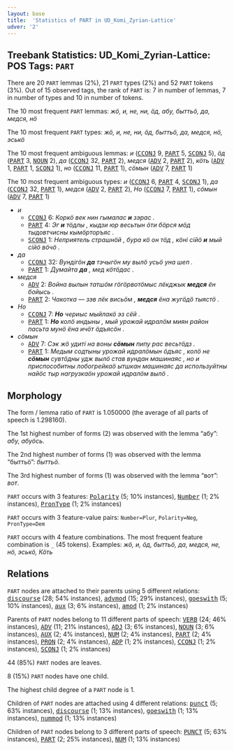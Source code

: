 ```yaml
---
layout: base
title:  'Statistics of PART in UD_Komi_Zyrian-Lattice'
udver: '2'
---
```


## Treebank Statistics: UD_Komi_Zyrian-Lattice: POS Tags: `PART`

There are 20 `PART` lemmas (2%), 21 `PART` types (2%) and 52 `PART` tokens (3%).
Out of 15 observed tags, the rank of `PART` is: 7 in number of lemmas, 7 in number of types and 10 in number of tokens.

The 10 most frequent `PART` lemmas: <em>жӧ, и, не, ни, ӧд, абу, быттьӧ, да, медся, нӧ</em>

The 10 most frequent `PART` types:  <em>жӧ, и, не, ни, ӧд, быттьӧ, да, медся, нӧ, эськӧ</em>

The 10 most frequent ambiguous lemmas: <em>и</em> (<tt><a href="kpv_lattice-pos-CCONJ.html">CCONJ</a></tt> 9, <tt><a href="kpv_lattice-pos-PART.html">PART</a></tt> 5, <tt><a href="kpv_lattice-pos-SCONJ.html">SCONJ</a></tt> 5), <em>ӧд</em> (<tt><a href="kpv_lattice-pos-PART.html">PART</a></tt> 3, <tt><a href="kpv_lattice-pos-NOUN.html">NOUN</a></tt> 2), <em>да</em> (<tt><a href="kpv_lattice-pos-CCONJ.html">CCONJ</a></tt> 32, <tt><a href="kpv_lattice-pos-PART.html">PART</a></tt> 2), <em>медся</em> (<tt><a href="kpv_lattice-pos-ADV.html">ADV</a></tt> 2, <tt><a href="kpv_lattice-pos-PART.html">PART</a></tt> 2), <em>кӧть</em> (<tt><a href="kpv_lattice-pos-ADV.html">ADV</a></tt> 1, <tt><a href="kpv_lattice-pos-PART.html">PART</a></tt> 1, <tt><a href="kpv_lattice-pos-SCONJ.html">SCONJ</a></tt> 1), <em>но</em> (<tt><a href="kpv_lattice-pos-CCONJ.html">CCONJ</a></tt> 11, <tt><a href="kpv_lattice-pos-PART.html">PART</a></tt> 1), <em>сӧмын</em> (<tt><a href="kpv_lattice-pos-ADV.html">ADV</a></tt> 7, <tt><a href="kpv_lattice-pos-PART.html">PART</a></tt> 1)

The 10 most frequent ambiguous types:  <em>и</em> (<tt><a href="kpv_lattice-pos-CCONJ.html">CCONJ</a></tt> 6, <tt><a href="kpv_lattice-pos-PART.html">PART</a></tt> 4, <tt><a href="kpv_lattice-pos-SCONJ.html">SCONJ</a></tt> 1), <em>да</em> (<tt><a href="kpv_lattice-pos-CCONJ.html">CCONJ</a></tt> 32, <tt><a href="kpv_lattice-pos-PART.html">PART</a></tt> 1), <em>медся</em> (<tt><a href="kpv_lattice-pos-ADV.html">ADV</a></tt> 2, <tt><a href="kpv_lattice-pos-PART.html">PART</a></tt> 2), <em>Но</em> (<tt><a href="kpv_lattice-pos-CCONJ.html">CCONJ</a></tt> 7, <tt><a href="kpv_lattice-pos-PART.html">PART</a></tt> 1), <em>сӧмын</em> (<tt><a href="kpv_lattice-pos-ADV.html">ADV</a></tt> 7, <tt><a href="kpv_lattice-pos-PART.html">PART</a></tt> 1)


* <em>и</em>
  * <tt><a href="kpv_lattice-pos-CCONJ.html">CCONJ</a></tt> 6: <em>Коркӧ век нин гымалас <b>и</b> зэрас .</em>
  * <tt><a href="kpv_lattice-pos-PART.html">PART</a></tt> 4: <em>Эг <b>и</b> тӧдлы , кыдзи юр весьтын ӧти бӧрся мӧд тыдовтчисны кымӧрторъяс .</em>
  * <tt><a href="kpv_lattice-pos-SCONJ.html">SCONJ</a></tt> 1: <em>Неприятель страшнӧй , бура кӧ он тӧд , кӧні сійӧ <b>и</b> мый сійӧ вӧчӧ .</em>
* <em>да</em>
  * <tt><a href="kpv_lattice-pos-CCONJ.html">CCONJ</a></tt> 32: <em>Вундігӧн <b>да</b> тэчыгӧн му вылӧ усьӧ уна шеп .</em>
  * <tt><a href="kpv_lattice-pos-PART.html">PART</a></tt> 1: <em>Думайта <b>да</b> , мед кӧтӧдас .</em>
* <em>медся</em>
  * <tt><a href="kpv_lattice-pos-ADV.html">ADV</a></tt> 2: <em>Война вылын татшӧм гӧгӧрвотӧмыс лёкджык <b>медся</b> ён бойысь .</em>
  * <tt><a href="kpv_lattice-pos-PART.html">PART</a></tt> 2: <em>Чакотка — зэв лёк висьӧм , <b>медся</b> ёна жугӧдӧ тыястӧ .</em>
* <em>Но</em>
  * <tt><a href="kpv_lattice-pos-CCONJ.html">CCONJ</a></tt> 7: <em><b>Но</b> чериыс мыйлакӧ эз сёй .</em>
  * <tt><a href="kpv_lattice-pos-PART.html">PART</a></tt> 1: <em><b>Но</b> колӧ индыны , мый урожай идралӧм миян район пасьта мунӧ ёна ичӧт ӧдъясӧн .</em>
* <em>сӧмын</em>
  * <tt><a href="kpv_lattice-pos-ADV.html">ADV</a></tt> 7: <em>Сэк жӧ удиті на воны <b>сӧмын</b> пипу рас весьтӧдз .</em>
  * <tt><a href="kpv_lattice-pos-PART.html">PART</a></tt> 1: <em>Медым содтыны урожай идралӧмын ӧдъяс , колӧ не <b>сӧмын</b> сувтӧдны удж вылӧ став вундан машинаяс , но и приспособитны лобогрейкаӧ ытшкан машинаяс да используйтны найӧс тыр нагрузкаӧн урожай идралӧм вылӧ .</em>

## Morphology

The form / lemma ratio of `PART` is 1.050000 (the average of all parts of speech is 1.298160).

The 1st highest number of forms (2) was observed with the lemma “абу”: <em>абу, абуӧсь</em>.

The 2nd highest number of forms (1) was observed with the lemma “быттьӧ”: <em>быттьӧ</em>.

The 3rd highest number of forms (1) was observed with the lemma “вот”: <em>вот</em>.

`PART` occurs with 3 features: <tt><a href="kpv_lattice-feat-Polarity.html">Polarity</a></tt> (5; 10% instances), <tt><a href="kpv_lattice-feat-Number.html">Number</a></tt> (1; 2% instances), <tt><a href="kpv_lattice-feat-PronType.html">PronType</a></tt> (1; 2% instances)

`PART` occurs with 3 feature-value pairs: `Number=Plur`, `Polarity=Neg`, `PronType=Dem`

`PART` occurs with 4 feature combinations.
The most frequent feature combination is `_` (45 tokens).
Examples: <em>жӧ, и, ӧд, быттьӧ, да, медся, не, нӧ, эськӧ, Кӧть</em>


## Relations

`PART` nodes are attached to their parents using 5 different relations: <tt><a href="kpv_lattice-dep-discourse.html">discourse</a></tt> (28; 54% instances), <tt><a href="kpv_lattice-dep-advmod.html">advmod</a></tt> (15; 29% instances), <tt><a href="kpv_lattice-dep-goeswith.html">goeswith</a></tt> (5; 10% instances), <tt><a href="kpv_lattice-dep-aux.html">aux</a></tt> (3; 6% instances), <tt><a href="kpv_lattice-dep-amod.html">amod</a></tt> (1; 2% instances)

Parents of `PART` nodes belong to 11 different parts of speech: <tt><a href="kpv_lattice-pos-VERB.html">VERB</a></tt> (24; 46% instances), <tt><a href="kpv_lattice-pos-ADV.html">ADV</a></tt> (11; 21% instances), <tt><a href="kpv_lattice-pos-ADJ.html">ADJ</a></tt> (3; 6% instances), <tt><a href="kpv_lattice-pos-NOUN.html">NOUN</a></tt> (3; 6% instances), <tt><a href="kpv_lattice-pos-AUX.html">AUX</a></tt> (2; 4% instances), <tt><a href="kpv_lattice-pos-NUM.html">NUM</a></tt> (2; 4% instances), <tt><a href="kpv_lattice-pos-PART.html">PART</a></tt> (2; 4% instances), <tt><a href="kpv_lattice-pos-PRON.html">PRON</a></tt> (2; 4% instances), <tt><a href="kpv_lattice-pos-ADP.html">ADP</a></tt> (1; 2% instances), <tt><a href="kpv_lattice-pos-CCONJ.html">CCONJ</a></tt> (1; 2% instances), <tt><a href="kpv_lattice-pos-SCONJ.html">SCONJ</a></tt> (1; 2% instances)

44 (85%) `PART` nodes are leaves.

8 (15%) `PART` nodes have one child.

The highest child degree of a `PART` node is 1.

Children of `PART` nodes are attached using 4 different relations: <tt><a href="kpv_lattice-dep-punct.html">punct</a></tt> (5; 63% instances), <tt><a href="kpv_lattice-dep-discourse.html">discourse</a></tt> (1; 13% instances), <tt><a href="kpv_lattice-dep-goeswith.html">goeswith</a></tt> (1; 13% instances), <tt><a href="kpv_lattice-dep-nummod.html">nummod</a></tt> (1; 13% instances)

Children of `PART` nodes belong to 3 different parts of speech: <tt><a href="kpv_lattice-pos-PUNCT.html">PUNCT</a></tt> (5; 63% instances), <tt><a href="kpv_lattice-pos-PART.html">PART</a></tt> (2; 25% instances), <tt><a href="kpv_lattice-pos-NUM.html">NUM</a></tt> (1; 13% instances)

